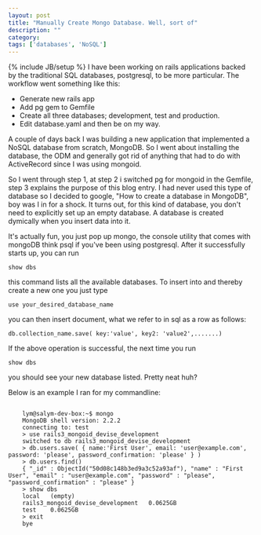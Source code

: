 ```yaml
---
layout: post
title: "Manually Create Mongo Database. Well, sort of"
description: ""
category: 
tags: ['databases', 'NoSQL']
---
```

{% include JB/setup %}
I have been working on rails applications backed by the traditional SQL
databases, postgresql, to be more particular.
The workflow went something like this:
- Generate new rails app
- Add pg gem to Gemfile
- Create all three databases; development, test and production.
- Edit database.yaml and then be on my way.

A couple of days back I was building a new application that implemented
a NoSQL database from scratch, MongoDB. So I went about installing the
database, the ODM and generally got rid of anything that had to do with
ActiveRecord since I was using mongoid. 

So I went through step 1, at step 2 i switched pg for mongoid in the
Gemfile, step 3 explains the purpose of this blog entry. I had never
used this type of database so I decided to google, "How to create a
database in MongoDB", boy was I in for a shock.
It turns out, for this kind of database, you don't need to explicitly
set up an empty database. A database is created dymically when you
insert data into it. 

It's actually fun, you just pop up mongo, the console utility that comes
with mongoDB think psql if you've been using postgresql. After it
successfully starts up, you can run
<pre><code>show dbs</code></pre>
this command lists all the available databases. To insert into and
thereby create a new one you just type
<pre><code>use your_desired_database_name</code></pre>
you can then insert document, what we refer to in sql as a row as
follows:
<pre><code>db.collection_name.save( key:'value', key2: 'value2',.......)</code></pre>
If the above operation is successful, the next time you run
    <pre><code>show dbs</code></pre>
you should see your new database listed.
Pretty neat huh?

Below is an example I ran for my commandline:
<pre><code>
    lym@salym-dev-box:~$ mongo
    MongoDB shell version: 2.2.2
    connecting to: test
    > use rails3_mongoid_devise_development
    switched to db rails3_mongoid_devise_development
    > db.users.save( { name:'First User', email: 'user@example.com', password: 'please', password_confirmation: 'please' } )
    > db.users.find()
    { "_id" : ObjectId("50d08c148b3ed9a3c52a93af"), "name" : "First User", "email" : "user@example.com", "password" : "please", "password_confirmation" : "please" }
    > show dbs
    local	(empty)
    rails3_mongoid_devise_development	0.0625GB
    test	0.0625GB
    > exit
    bye
</code></pre>
